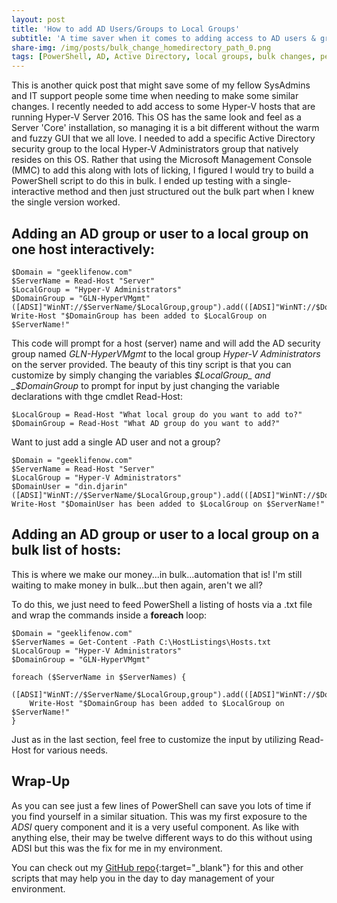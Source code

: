 ```yaml
---
layout: post
title: 'How to add AD Users/Groups to Local Groups'
subtitle: 'A time saver when it comes to adding access to AD users & groups to a PC or server's local groups.'
share-img: /img/posts/bulk_change_homedirectory_path_0.png
tags: [PowerShell, AD, Active Directory, local groups, bulk changes, permissions]
---
```

This is another quick post that might save some of my fellow SysAdmins and IT support people some time when needing to make some similar changes. I recently needed to add access to some Hyper-V hosts that are running Hyper-V Server 2016. This OS has the same look and feel as a Server 'Core' installation, so managing it is a bit different without the warm and fuzzy GUI that we all love. I needed to add a specific Active Directory security group to the local Hyper-V Administrators group that natively resides on this OS. Rather that using the Microsoft Management Console (MMC) to add this along with lots of licking, I figured I would try to build a PowerShell script to do this in bulk. I ended up testing with a single-interactive method and then just structured out the bulk part when I knew the single version worked.

## Adding an AD group or user to a local group on one host interactively:


~~~
$Domain = "geeklifenow.com"
$ServerName = Read-Host "Server"
$LocalGroup = "Hyper-V Administrators"
$DomainGroup = "GLN-HyperVMgmt"
([ADSI]"WinNT://$ServerName/$LocalGroup,group").add(([ADSI]"WinNT://$Domain/$DomainGroup").path)
Write-Host "$DomainGroup has been added to $LocalGroup on $ServerName!"
~~~

This code will prompt for a host (server) name and will add the AD security group named _GLN-HyperVMgmt_ to the local group _Hyper-V Administrators_ on the server provided. The beauty of this tiny script is that you can customize by simply changing the variables _$LocalGroup_ and _$DomainGroup_ to prompt for input by just changing the variable declarations with thge cmdlet Read-Host:

~~~
$LocalGroup = Read-Host "What local group do you want to add to?"
$DomainGroup = Read-Host "What AD group do you want to add?"
~~~

Want to just add a single AD user and not a group?

~~~
$Domain = "geeklifenow.com"
$ServerName = Read-Host "Server"
$LocalGroup = "Hyper-V Administrators"
$DomainUser = "din.djarin"
([ADSI]"WinNT://$ServerName/$LocalGroup,group").add(([ADSI]"WinNT://$Domain/$DomainUser").path)
Write-Host "$DomainUser has been added to $LocalGroup on $ServerName!"
~~~

## Adding an AD group or user to a local group on a bulk list of hosts:

This is where we make our money...in bulk...automation that is! I'm still waiting to make money in bulk...but then again, aren't we all?

To do this, we just need to feed PowerShell a listing of hosts via a .txt file and wrap the commands inside a __foreach__ loop:

~~~
$Domain = "geeklifenow.com"
$ServerNames = Get-Content -Path C:\HostListings\Hosts.txt
$LocalGroup = "Hyper-V Administrators"
$DomainGroup = "GLN-HyperVMgmt"

foreach ($ServerName in $ServerNames) {
    ([ADSI]"WinNT://$ServerName/$LocalGroup,group").add(([ADSI]"WinNT://$Domain/$DomainGroup").path)
    Write-Host "$DomainGroup has been added to $LocalGroup on $ServerName!"
}
~~~

Just as in the last section, feel free to customize the input by utilizing Read-Host for various needs.

## Wrap-Up

As you can see just a few lines of PowerShell can save you lots of time if you find yourself in a similar situation. This was my first exposure to the _ADSI_ query component and it is a very useful component. As like with anything else, their may be twelve different ways to do this without using ADSI but this was the fix for me in my environment.

You can check out my [GitHub repo](https://github.com/GeekLifeNow/PowerShell-Automation){:target="_blank"} for this and other scripts that may help you in the day to day management of your environment.
